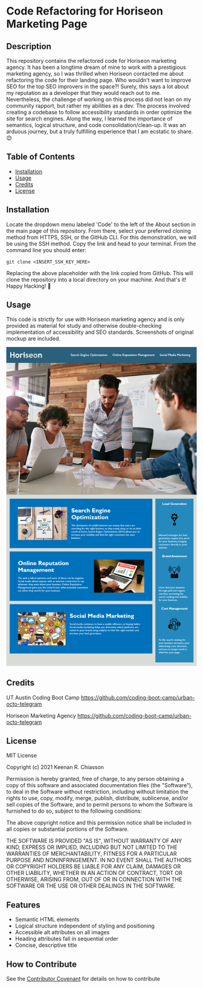 # Code Refactoring for Horiseon Marketing Page

## Description
This repository contains the refactored code for Horiseon marketing agency. It has been a longtime dream of mine to work with a prestigious marketing agency, so I was thrilled when Horiseon contacted me about refactoring the code for their landing page. Who wouldn't want to improve SEO for the top SEO improvers in the space?! Surely, this says a lot about my reputation as a developer that they would reach out to me. Nevertheless, the challenge of working on this process did not lean on my community rapport, but rather my abilities as a dev. The process involved creating a codebase to follow accessibility standards in order optimize the site for search engines. Along the way, I learned the importance of semantics, logical structure, and code consolidation/clean-up. It was an arduous journey, but a truly fulfilling experience that I am ecstatic to share. 😊

## Table of Contents
- [Installation](#installation)
- [Usage](#usage)
- [Credits](#credits)
- [License](#license)

## Installation
Locate the dropdown menu labeled 'Code' to the left of the About section in the main page of this repository. From there, select your preferred cloning method from HTTPS, SSH, or the GitHub CLI. For this demonstration, we will be using the SSH method. Copy the link and head to your terminal. From the command line you should enter:

    git clone <INSERT_SSH_KEY_HERE>

Replacing the above placeholder with the link copied from GitHub. This will clone the repository into a local directory on your machine. And that's it! Happy Hacking! 🚀

## Usage
This code is strictly for use with Horiseon marketing agency and is only provided as material for study and otherwise double-checking implementation of accessibility and SEO standards. Screenshots of original mockup are included.

   ![Mockup of Horiseon marketing agency landing page.](./Develop/assets/images/mockup-screenshot.png)

## Credits
UT Austin Coding Boot Camp https://github.com/coding-boot-camp/urban-octo-telegram

Horiseon Marketing Agency https://github.com/coding-boot-camp/urban-octo-telegram

## License
MIT License

Copyright (c) 2021 Keenan R. Chiasson

Permission is hereby granted, free of charge, to any person obtaining a copy
of this software and associated documentation files (the "Software"), to deal
in the Software without restriction, including without limitation the rights
to use, copy, modify, merge, publish, distribute, sublicense, and/or sell
copies of the Software, and to permit persons to whom the Software is
furnished to do so, subject to the following conditions:

The above copyright notice and this permission notice shall be included in all
copies or substantial portions of the Software.

THE SOFTWARE IS PROVIDED "AS IS", WITHOUT WARRANTY OF ANY KIND, EXPRESS OR
IMPLIED, INCLUDING BUT NOT LIMITED TO THE WARRANTIES OF MERCHANTABILITY,
FITNESS FOR A PARTICULAR PURPOSE AND NONINFRINGEMENT. IN NO EVENT SHALL THE
AUTHORS OR COPYRIGHT HOLDERS BE LIABLE FOR ANY CLAIM, DAMAGES OR OTHER
LIABILITY, WHETHER IN AN ACTION OF CONTRACT, TORT OR OTHERWISE, ARISING FROM,
OUT OF OR IN CONNECTION WITH THE SOFTWARE OR THE USE OR OTHER DEALINGS IN THE
SOFTWARE.

## Features
- Semantic HTML elements
- Logical structure independent of styling and positioning
- Accessible alt attributes on all images
- Heading attributes fall in sequential order
- Concise, descriptive title

## How to Contribute
See the [Contributor Covenant](https://www.contributor-covenant.org/) for details on how to contribute